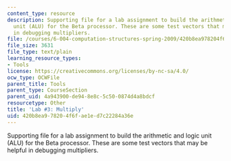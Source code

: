 ```yaml
---
content_type: resource
description: Supporting file for a lab assignment to build the arithmetic and logic
  unit (ALU) for the Beta processor. These are some test vectors that may be helpful
  in debugging multipliers.
file: /courses/6-004-computation-structures-spring-2009/420b8ea978204f6fae1ed7c22284a36e_lab3multiply.jsim
file_size: 3631
file_type: text/plain
learning_resource_types:
- Tools
license: https://creativecommons.org/licenses/by-nc-sa/4.0/
ocw_type: OCWFile
parent_title: Tools
parent_type: CourseSection
parent_uid: 4a943900-de94-8e8c-5c50-0874d4a8bdcf
resourcetype: Other
title: 'Lab #3: Multiply'
uid: 420b8ea9-7820-4f6f-ae1e-d7c22284a36e
---
```

Supporting file for a lab assignment to build the arithmetic and logic unit (ALU) for the Beta processor. These are some test vectors that may be helpful in debugging multipliers.